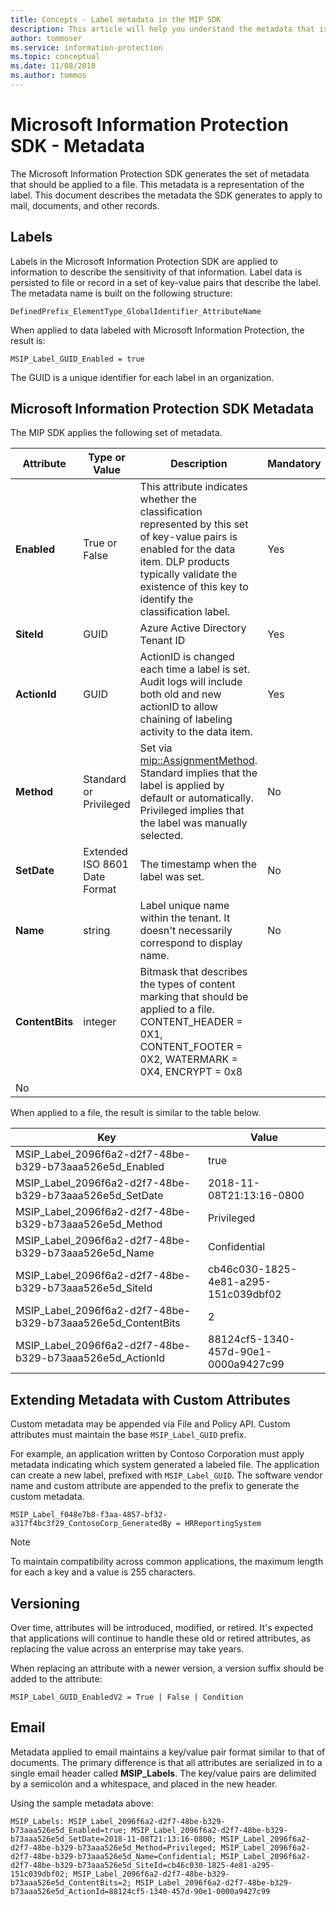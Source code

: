 ```yaml
---
title: Concepts - Label metadata in the MIP SDK
description: This article will help you understand the metadata that is generated by the Microsoft Information Protection SDK.
author: tommoser
ms.service: information-protection
ms.topic: conceptual
ms.date: 11/08/2018
ms.author: tommos
---
```

# Microsoft Information Protection SDK - Metadata

The Microsoft Information Protection SDK generates the set of metadata that should be applied to a file. This metadata is a representation of the label. This document describes the metadata the SDK generates to apply to mail, documents, and other records.

## Labels

Labels in the Microsoft Information Protection SDK are applied to information to describe the sensitivity of that information. Label data is persisted to file or record in a set of key-value pairs that describe the label. The metadata name is built on the following structure:

`DefinedPrefix_ElementType_GlobalIdentifier_AttributeName`

When applied to data labeled with Microsoft Information Protection, the result is:

`MSIP_Label_GUID_Enabled = true`

The GUID is a unique identifier for each label in an organization.

## Microsoft Information Protection SDK Metadata

The MIP SDK applies the following set of metadata.

| Attribute | Type or Value                 | Description                                                                                                                                                                                                                                        | Mandatory |
|-----------|-------------------------------|----------------------------------------------------------------------------------------------------------------------------------------------------------------------------------------------------------------------------------------------------|-----------|
| **Enabled**   | True or False                 | This attribute indicates whether the classification represented by this set of key-value pairs is enabled for the data item. DLP products typically validate the existence of this key to identify the classification label. | Yes       |
| **SiteId**    | GUID                          | Azure Active Directory Tenant ID                                                                                                                                                                                                                   | Yes       |
| **ActionId**  | GUID                          | ActionID is changed each time a label is set. Audit logs will include both old and new actionID to allow chaining of labeling activity to the data item.                                                                                 | Yes       |
| **Method**    | Standard or Privileged        | Set via [mip::AssignmentMethod](reference/mip-enums-and-structs.md#assignmentmethod-enum). Standard implies that the label is applied by default or automatically. Privileged implies that the label was manually selected.                                                                                                                                                                                                                 | No        |
| **SetDate**   | Extended ISO 8601 Date Format | The timestamp when the label was set.                                                                                                                                                                                                              | No        |
| **Name**      | string                        | Label unique name within the tenant. It doesn't necessarily correspond to display name.                                                                                                                                                              | No      |
| **ContentBits** | integer | Bitmask that describes the types of content marking that should be applied to a file. CONTENT_HEADER = 0X1, CONTENT_FOOTER = 0X2, WATERMARK = 0X4, ENCRYPT = 0x8
 | No |

When applied to a file, the result is similar to the table below.

| Key                                                         | Value                                |
|-------------------------------------------------------------|--------------------------------------|
| MSIP_Label_2096f6a2-d2f7-48be-b329-b73aaa526e5d_Enabled     | true                                 |
| MSIP_Label_2096f6a2-d2f7-48be-b329-b73aaa526e5d_SetDate     | 2018-11-08T21:13:16-0800             |
| MSIP_Label_2096f6a2-d2f7-48be-b329-b73aaa526e5d_Method      | Privileged                           |
| MSIP_Label_2096f6a2-d2f7-48be-b329-b73aaa526e5d_Name        | Confidential                         |
| MSIP_Label_2096f6a2-d2f7-48be-b329-b73aaa526e5d_SiteId      | cb46c030-1825-4e81-a295-151c039dbf02 |
| MSIP_Label_2096f6a2-d2f7-48be-b329-b73aaa526e5d_ContentBits | 2                                    |
| MSIP_Label_2096f6a2-d2f7-48be-b329-b73aaa526e5d_ActionId    | 88124cf5-1340-457d-90e1-0000a9427c99 |

## Extending Metadata with Custom Attributes

Custom metadata may be appended via File and Policy API. Custom attributes must maintain the base `MSIP_Label_GUID` prefix. 

For example, an application written by Contoso Corporation must apply metadata indicating which system generated a labeled file. The application can create a new label, prefixed with `MSIP_Label_GUID`. The software vendor name and custom attribute are appended to the prefix to generate the custom metadata.

```
MSIP_Label_f048e7b8-f3aa-4857-bf32-a317f4bc3f29_ContosoCorp_GeneratedBy = HRReportingSystem
```

> [!Note]
> To maintain compatibility across common applications, the maximum length for each a key and a value is 255 characters.

## Versioning

Over time, attributes will be introduced, modified, or retired. It's expected that applications will continue to handle these old or retired attributes, as replacing the value across an enterprise may take years.

When replacing an attribute with a newer version, a version suffix should be added to the attribute:

`MSIP_Label_GUID_EnabledV2 = True | False | Condition`

## Email

Metadata applied to email maintains a key/value pair format similar to that of documents. The primary difference is that all attributes are serialized in to a single email header called **MSIP_Labels**. The key/value pairs are delimited by a semicolon and a whitespace, and placed in the new header.

Using the sample metadata above:

```
MSIP_Labels: MSIP_Label_2096f6a2-d2f7-48be-b329-b73aaa526e5d_Enabled=true; MSIP_Label_2096f6a2-d2f7-48be-b329-b73aaa526e5d_SetDate=2018-11-08T21:13:16-0800; MSIP_Label_2096f6a2-d2f7-48be-b329-b73aaa526e5d_Method=Privileged; MSIP_Label_2096f6a2-d2f7-48be-b329-b73aaa526e5d_Name=Confidential; MSIP_Label_2096f6a2-d2f7-48be-b329-b73aaa526e5d_SiteId=cb46c030-1825-4e81-a295-151c039dbf02; MSIP_Label_2096f6a2-d2f7-48be-b329-b73aaa526e5d_ContentBits=2; MSIP_Label_2096f6a2-d2f7-48be-b329-b73aaa526e5d_ActionId=88124cf5-1340-457d-90e1-0000a9427c99
```
